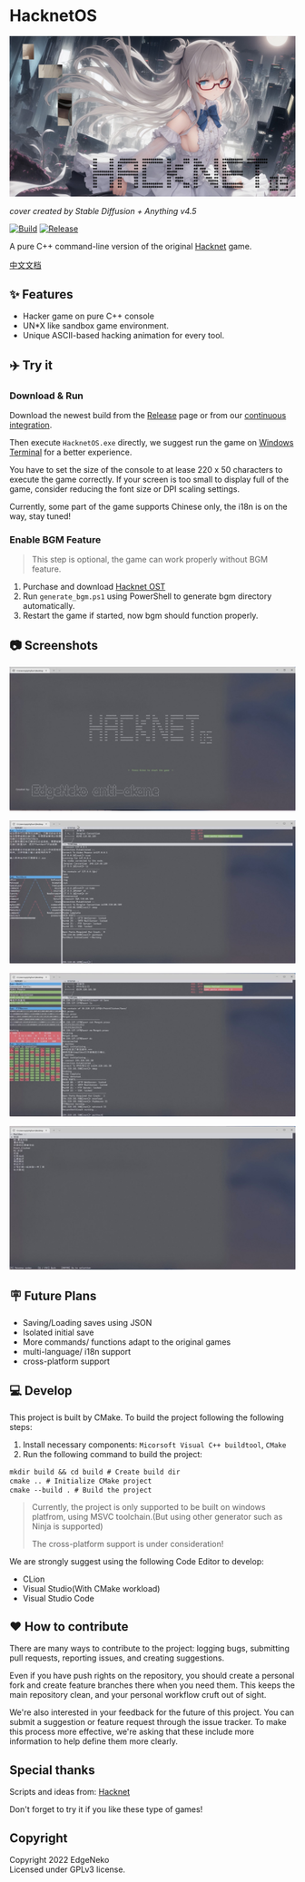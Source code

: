 # HacknetOS

[![Cover](web/cover.min.jpg)](web/cover.png)

_cover created by Stable Diffusion + Anything v4.5_

[![Build](https://github.com/hv0905/HacknetOS/actions/workflows/Build.yml/badge.svg)](https://github.com/hv0905/HacknetOS/actions/workflows/Build.yml)
[![Release](https://img.shields.io/github/v/release/hv0905/HacknetOS)](https://github.com/hv0905/HacknetOS/releases)

A pure C++ command-line version of the original [Hacknet](https://hacknet-os.com) game.

[中文文档](readme_cn.md)

## ✨ Features

- Hacker game on pure C++ console
- UN*X like sandbox game environment.
- Unique ASCII-based hacking animation for every tool.

## ✈️ Try it

### Download & Run

Download the newest build from the [Release](https://github.com/hv0905/HacknetOS/releases) page or from
our [continuous integration](https://github.com/hv0905/HacknetOS/actions/workflows/Build.yml).

Then execute `HacknetOS.exe` directly, we suggest run the game
on [Windows Terminal](https://apps.microsoft.com/store/detail/windows-terminal/9N0DX20HK701?hl=en-us&gl=US) for a better
experience.

You have to set the size of the console to at lease 220 x 50 characters to execute the game correctly. If your screen is
too small to display full of the game, consider reducing the font size or DPI scaling settings.

Currently, some part of the game supports Chinese only, the i18n is on the way, stay tuned!

### Enable BGM Feature

> This step is optional, the game can work properly without BGM feature.

1. Purchase and download [Hacknet OST](https://store.steampowered.com/app/408710/Hacknet_Official_Soundtrack/)
2. Run `generate_bgm.ps1` using PowerShell to generate bgm directory automatically.
3. Restart the game if started, now bgm should function properly.

## 📷 Screenshots

![title](web/screenshots/title.jpg)

![tutorial](web/screenshots/tutorial.jpg)

![crack](web/screenshots/crack.jpg)

![mailbox](web/screenshots/mailbox.jpg)

## 🪧 Future Plans

- Saving/Loading saves using JSON
- Isolated initial save
- More commands/ functions adapt to the original games
- multi-language/ i18n support
- cross-platform support

## 💻 Develop

This project is built by CMake. To build the project following the following steps:

1. Install necessary components: `Micorsoft Visual C++ buildtool`, `CMake`
2. Run the following command to build the project:

```shell
mkdir build && cd build # Create build dir
cmake .. # Initialize CMake project
cmake --build . # Build the project
```

> Currently, the project is only supported to be built on windows platfrom, using MSVC toolchain.(But using other
> generator such as Ninja is supported)
>
> The cross-platform support is under consideration!
>

We are strongly suggest using the following Code Editor to develop:

- CLion
- Visual Studio(With CMake workload)
- Visual Studio Code

## ❤ How to contribute

There are many ways to contribute to the project: logging bugs, submitting pull requests, reporting issues, and creating
suggestions.

Even if you have push rights on the repository, you should create a personal fork and create feature branches there when
you need them. This keeps the main repository clean, and your personal workflow cruft out of sight.

We're also interested in your feedback for the future of this project. You can submit a suggestion or feature request
through the issue tracker. To make this process more effective, we're asking that these include more information to help
define them more clearly.

## Special thanks

Scripts and ideas from: [Hacknet](https://hacknet-os.com)

Don't forget to try it if you like these type of games!

## Copyright

Copyright 2022 EdgeNeko  
Licensed under GPLv3 license.
